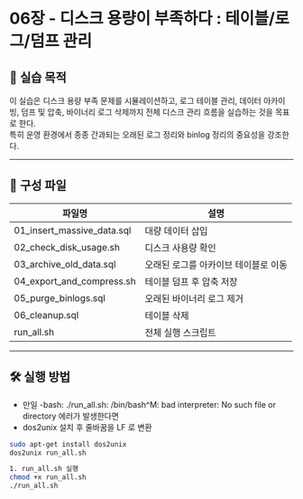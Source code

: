 # 06장 - 디스크 용량이 부족하다 : 테이블/로그/덤프 관리



## 📌 실습 목적
이 실습은 디스크 용량 부족 문제를 시뮬레이션하고, 로그 테이블 관리, 데이터 아카이빙, 덤프 및 압축, 바이너리 로그 삭제까지 전체 디스크 관리 흐름을 실습하는 것을 목표로 한다.  
특히 운영 환경에서 종종 간과되는 오래된 로그 정리와 binlog 정리의 중요성을 강조한다.

---

## 📂 구성 파일

| 파일명 | 설명 |
|--------|------|
| 01_insert_massive_data.sql | 대량 데이터 삽입 |
| 02_check_disk_usage.sh | 디스크 사용량 확인 |
| 03_archive_old_data.sql | 오래된 로그를 아카이브 테이블로 이동 |
| 04_export_and_compress.sh | 테이블 덤프 후 압축 저장 |
| 05_purge_binlogs.sql | 오래된 바이너리 로그 제거 |
| 06_cleanup.sql | 테이블 삭제 |
| run_all.sh | 전체 실행 스크립트 |

---

## 🛠️ 실행 방법

- 만일 -bash: ./run_all.sh: /bin/bash^M: bad interpreter: No such file or directory 에러가 발생한다면
- dos2unix 설치 후 줄바꿈을 LF 로 변환
  
```bash
sudo apt-get install dos2unix
dos2unix run_all.sh

1. run_all.sh 실행
chmod +x run_all.sh
./run_all.sh
    

